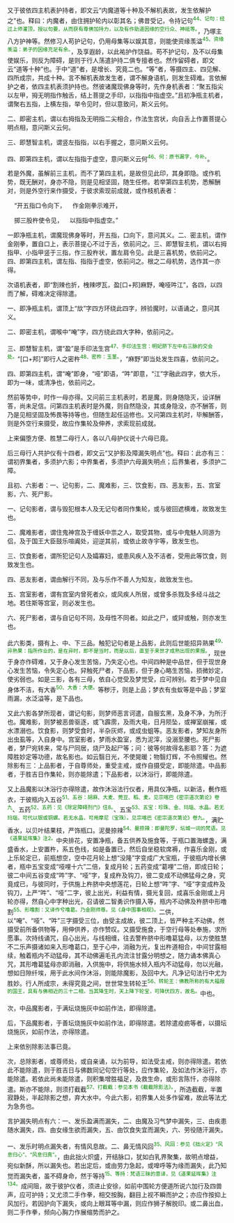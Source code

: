 又于彼依四主机表护持者，即文云“内魔道等十种及不解机表故，发生依解护之”也。释曰：内魔者，由住拥护轮内以彰其名；佛昔受记，令持记句<sup><font color="green">44、记句：经过上师灌顶，授以句要，从而获有尊佛加持力，以及有作助道因缘的空行众、神祗等。</font></sup>，乃塚主八方护神等。然修习人苟护记句，仍用母集等以娱其意，则能使资缘羡溢<sup><font color="green">45、资缘羡溢：弟子的因缘充足有余。</font></sup>，及享遐龄，以此祐护作饶益。苟不护记句，及不以母集使娱乐，则反为障碍，是则于行人荡遣护持二俱专擅者也。然作留碍者，即文云“道等十种”也。于中“道”者，是增长、究竟二也。“等”者，等摄四主、四见解、四所成宗，共成十种。言不解机表故发生者，谓不解身语机，则发生碍难。言依解护之者，依四主机表须护持也。然彼诸魔现佛身等时，先作身机表者：“聚五指尖以左甲，拇无明指作触舌，结上菩提之手印，以指指中指虚空。”且初净瓶主机者，谓聚右五指，上横左指，举令见时，但以意致问，斯义云何。

二、即密主机，谓以右拇指及无明指二尖相合，作法生宫状，向自舌上作置菩提心明点相，意问斯义云何。

三、即慧智主机，谓竖左指指，以右手握之，意问斯义云何。

四、即第四主机，谓以左指指于虚空，意问斯义云何<sup><font color="green">46、何：原书漏字，今补。</font></sup>。

若是外魔，虽解前三主机，而不了第四主机，是故但见此印，其身即隐。或作机势，既无酬对，身亦不隐，则是见相坚固，随生任修。若举第四主机势，悉解酬对，则是外空行来作摄受，于彼求索现前成就，或作枝机表者：

&nbsp;&nbsp;&nbsp;&nbsp;“开五指口令向下，&nbsp;&nbsp;&nbsp;&nbsp;作金刚拳示难开，

&nbsp;&nbsp;&nbsp;&nbsp;掷三股杵使令见，&nbsp;&nbsp;&nbsp;&nbsp;以指指中指虚空。”

一即净瓶主机，谓魔现佛身等时，开五指，口向下，意问其义。二、密主机，谓作金刚拳，置自口上，表示菩提心不过于舌，依前问之。三、即慧智主机，谓以右拇指甲、小指甲竖于三指，作三股杵状，置左肩令见。此是三喜机势，依前问之。四、即第四主机，谓左指、指指于虚空，依前问之。根之二母机势，选作其一亦得。

次语机表者，即“割辣也折，栧辣啰瓦，盈[口+邦]麻野，唵哑吽江”，各四，以四而了解，碍难决定得除遣。

一、即净瓶主机，谓顶上“㰠”字四方环绕此四字，辨验魔时，以语诵之，意问其义。

二、即密主机，谓喉中“唵”字，四方绕此四大字种，依前问之。

三、即慧智主机，谓“盈”是手印法生宫<sup><font color="green">47、手印法生宫：明妃脐下左中右三脉的交会处。</font></sup>“[口+邦]”即行人之密杵<sup><font color="green">48、密杵：玉茎。</font></sup>，“麻野”即当处发生四喜，依前问之。

四、即第四主机，谓“唵”即身，“哑”即语，“吽”即意，“江”字融此四字，依大乐，即为一味，或清净也，依前问之。

然前等势中，时作一母亦得。又问前三主机表时，若是魔，则身随隐灭，设详酬答，尚未足信。问第四主机表时是外魔，则自然隐没，其或身隐没，亦不酬答，则乃是见相坚固及怖畏等持等也，但随生起任运修也。又问第四主机时，毕解酬答，则是外空行来摄受，故应作集轮及伸养，求索现前成就。

上来偏堕方便、胜慧二母行人，各以八母护仪说十六母已竟。

后三母行人共护仪有十四者，即文云“又护影及障漏失明点”也。释曰：此亦有三：谓初界集者，多须护六影；中界集者，多须护六母漏失明点；后界集者，多须护二障。

且初、六影者：一、记句影，二、魔难影，三、饮食影，四、恶友影，五、宫室影，六、死尸影。

一、记句影者，谓与毁犯根本人及无记句者同作集轮，或与彼回遮横难，故致发生也。

二、魔难影者，谓住鬼神宫及于缠妖中祟之人，取受其物，或与中鬼魅人同游为侣，及于国王大臣鼓乐喧阗处，迎逆其前，或依止故寺宇等，致发生也。

三、饮食影者，谓所犯记句人及孀寡妇，或患风疾人及不洁者，受用此等饮食，则致发生也。

四、恶友影者，谓由解行不同，及与乐作不善人为知友，故致发生也。

五、宫室影者，谓有宫室内曾死者众，或风疾人所居，或曾多杀戮及多经斗战之地。若住斯等宫室，则必发生也。

六、死尸影者，谓与自记句不同，及母性不同者。如此之尸，或舁或触，则亦发生也。

此六影类，摄有上、中、下三品。触犯记句者是上品影，此则后世能招异熟果<sup><font color="green">49、异熟果：指所作业的，是在异时，即不是当时，而是以后，直至于来世才成熟出现的果报。</font></sup>，现世于身亦作碍难，又于身心发生苦恼，乃失定心也。中间四种是中品世，但于现世身心发生苦恼，令失定心也。舁触死尸者，下品影，但于身心略生苦恼，损微妙定，使劣弱也。如是三影，各有三母，依自心觉受及梦觉受，应可辨别。若于梦中见自身体不洁，有大香<sup><font color="green">50、大香：大便。</font></sup>等秽汙，则是上品；梦衣有虫蚁等是中品；梦室雨漏，水泛溢等，是下品也。

又此六影各梦所现者，谓记句影，则梦师恶言诃遣，自服玄黑，及身不净，为所汙也。魔难影，则梦被恶兽驱逐，或飞霹雳，及雨大电，日月陨坠，或禅室崩摧，或水漂溺也。饮食影，则梦受食时，半杂灰烬，或成虫蛆等。恶友影者，梦知友身所出虫虱等，入自身中。宫室影者，梦雨水盈室，悉为泥滓，没溺至腰也。死尸影者，梦尸宛转来，常与尸同居，烧尸及起尸等；问：彼等何故得名影耶？答：为遮障胜妙定等功德，故名影也。如云翳日光，不使晃暖；物翳灯辉，不令照耀也。然除影有三：上品影者，于自尊师处，重受主戒，或作自摄受定，即能除遣。中品影者，于胜吉日作集轮，则亦能除遣；下品影者，以沐浴行，即能除遣。

又上品魔影以沐浴行亦得除遣，故作沐浴法行仪者，用具仪净瓶，以新洁，㲲作瓶衣，于彼瓶内入五谷<sup><font color="green">51、五谷：胡麻、大麦、莞豆、稻、麦。见宗喀巴《密宗道次第论》卷九</font></sup>、五药<sup><font color="green">52、五药：见《除定障碍剂门》住8。</font></sup>、五宝<sup><font color="green">53、五宝：珍珠、金、玛瑙、水晶。若无玛瑙，可代以银或铜螺。若无水晶，可用摩尼（宝珠）。见宗喀巴《密宗道次第论》卷九。</font></sup>，满贮香水，以贝叶结果枝，严饰瓶口。泥曼捺辣<sup><font color="green">54、曼捺辣：即曼陀罗，坛城一词的梵语。见《道果延晖集》注2。</font></sup>中央排花，安置净瓶，备五供养及施食等，于瓶口置海螺盏，满盛香水，上安置杵，系五色线，如是备置已，然后自坐稳软席褥，作喜乐金刚，或上乐轮定已，前瓶想空，空中花月轮上想“没隆”字变成广大宝瓶，于彼瓶内增长佛者，瓶中五宝变成“哑哩十六”二倍，复成月轮；五药变成“葛哩”二倍，即成日轮；彼二中间五谷变成“吽”字、“哑”字，复成杵及钩刀，彼二变成不动佛猛母之身，究竟成已，与彼同时，于供施上杵脐中央想莲花，日轮上想“吽”字、“哑”字变成杵及钩刀，上严“吽”、“哑”二字，彼上出光，利益有情，摄光复回，成喜乐金刚或上月轮亦得，然自心中字种出光，召请彼二智勇识作摄入等，瓶内不动佛及杵脐中形噜割<sup><font color="green">55、形噜割：又译作兮噜葛。乃金刚师尊。见《身中围事相观》。</font></sup>二供，以“唵”、“哑”、“吽”三字摄受三位，由受主成故，彼二顶上，皆严种主不动佛，然摄受前所备供物等，用伸供养，亦作赞叹。又摄受施食，于空行母等处奉施，求所愿事。次持线诵咒，自心出光，与线相缠，往去警杵脐中形噜葛猛母，以方使胜慧不二乐声摄诸如来入形噜葛口，至于心中，消融为光，复出杵道相合，中间甘露相续，触着瓶内不动猛母，其不动佛遍毛孔内流注甘露分明想之，随力诵本佛真心咒，其形噜葛猛母亦即消融，入供施中，将供施水倾入瓶内不动猛母，勿以光融，想如日隙纤埃，用于此水间作沐浴，则能除魔影，及回中大。凡净记句法行中尤为胜妙。行人所成宗，未得究竟之间，世世常生转轮王<sup><font color="green">56、转轮王：佛教所称的有大福报的国王，具有与佛相近的三十二相，当其降生时，天上降下轮宝，可降伏四方，故名。</font></sup>中也。

次，中品魔影者，于满坛烧施灰中如前作法，即得除遣。

后，下品魔影者，于善坛烧施灰中如前作法，即得除遣。若除遣疫疬等者，以摄坛烧施灰，如前作法，亦得除遣。

上来依别除影法事已竟。

次，总除影者，或尊师处，或自亲诵，以为前导，如法受主戒，则亦得除遣。若依此不能除遣，则于胜吉日与佛数同记句空行等处，应作集轮，及如法作沐浴行，亦能除遣。若依此尚未能除遣，则积集增胜福足，及救生命，或形言陈忏，亦得除遣。斯亦不能除，则须打截截<sup><font color="green">57、打截截：参见本书《截截除影法》。</font></sup>，所造截截，半置寂静处，半起除影之想，弃大水中。今此六影，初界集人处多作留难，故此等法尤为急务也。

言护漏失明点有六：一、发乐盈满而漏失，二、由魔及习气梦中漏失，三、由疾患随水漏失，四、由女缘生欲而漏失，五、由饮食失宜而漏失，六、劳役随汗漏失。

一、发乐时明点漏失者，有情风息故。二、鼻无情风回<sup><font color="green">35、风回：参见《拙火定》“风息归心”、“风息归真”。</font></sup>，由此拙火炽盛，开结脉口，犹如白乳界聚集，故明点增益，宛似新酥，所以漏失也。若出定后，或由劳力急起，或嘷呼等为缘而漏失，此乃知觉而漏失者，虽不碍身命，然于等持<sup><font color="green">15、等持：梵语三昧的意译，见《道果延晖集》注134。</font></sup>成间阻，故于彼护仪者，须进止安徐，如前中围轮方便道所说六加行及四兽声，应可护持；又尤须二手作拳，相交按胸，翻目上视不瞬而护之；亦应作按抑上风加行。若因护向下漏失，或向上眼耳等中漏，则应作狮子解脱印。或二鼻出血，则二手作拳，频向心胸力作展缩势而护之。
